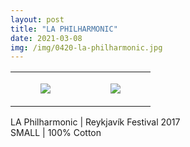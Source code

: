 ```yaml
---
layout: post
title: "LA PHILHARMONIC"
date: 2021-03-08
img: /img/0420-la-philharmonic.jpg
---
```




<table style="width:100%;"><tr><td style="vertical-align:top;">
      <figure class="tmblr-full" data-orig-height="2048" data-orig-width="1365" data-orig-src="https://concertshirts.netlify.app/shirts/0420/0420-01.jpg"><img src="https://64.media.tumblr.com/98573ce3d9b10f25073c9374a3e95f47/c96bbbbee8fb1c63-45/s540x810/e4d5bd340fd3c5c3ee8a61c99699b3ce35b186fe.jpg" data-orig-height="2048" data-orig-width="1365" data-orig-src="https://concertshirts.netlify.app/shirts/0420/0420-01.jpg"/></figure></td>
    <td style="vertical-align:top;">
      <figure class="tmblr-full" data-orig-height="2048" data-orig-width="1365" data-orig-src="https://concertshirts.netlify.app/shirts/0420/0420-02.jpg"><img src="https://64.media.tumblr.com/3059294e956c9d044a6d253da52bf3e0/c96bbbbee8fb1c63-d2/s540x810/124bbc2e2bdab441aed023b510439934ffd2edcc.jpg" data-orig-height="2048" data-orig-width="1365" data-orig-src="https://concertshirts.netlify.app/shirts/0420/0420-02.jpg"/></figure></td>
  </tr></table><p>
  LA Philharmonic | Reykjavík Festival 2017<br/>SMALL | 100% Cotton
</p>
